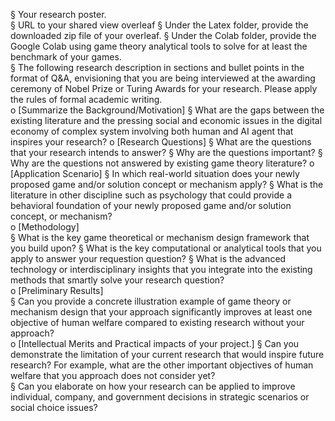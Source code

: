 § Your research poster.  
§ URL to your shared view overleaf 
§ Under the Latex folder, provide the downloaded zip file of your overleaf. 
§ Under the Colab folder, provide the Google Colab using game theory analytical tools to 
solve for at least the benchmark of your games.  
§ The following research description in sections and bullet points in the format of Q&A, 
envisioning that you are being interviewed at the awarding ceremony of Nobel Prize or 
Turing Awards for your research. Please apply the rules of formal academic writing.  
o [Summarize the Background/Motivation] 
§ What are the gaps between the existing literature and the pressing social 
and economic issues in the digital economy of complex system involving 
both human and AI agent that inspires your research? 
o [Research Questions] 
§ What are the questions that your research intends to answer? 
§ Why are the questions important? 
§ Why are the questions not answered by existing game theory literature? 
o [Application Scenario] 
§ In which real-world situation does your newly proposed game and/or 
solution concept or mechanism apply? 
§ What is the literature in other discipline such as psychology that could 
provide a behavioral foundation of your newly proposed game and/or 
solution concept, or mechanism?  
o [Methodology]  
§ What is the key game theoretical or mechanism design framework that 
you build upon? 
§ What is the key computational or analytical tools that you apply to answer 
your requestion question? 
§ What is the advanced technology or interdisciplinary insights that you 
integrate into the existing methods that smartly solve your research 
question?  
o [Preliminary Results]  
§ Can you provide a concrete illustration example of game theory or 
mechanism design that your approach significantly improves at least one 
objective of human welfare compared to existing research without your 
approach?  
o [Intellectual Merits and Practical impacts of your project.] 
§ Can you demonstrate the limitation of your current research that would 
inspire future research? For example, what are the other important 
objectives of human welfare that you approach does not consider yet?  
§ Can you elaborate on how your research can be applied to improve 
individual, company, and government decisions in strategic scenarios or 
social choice issues? 
